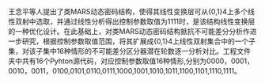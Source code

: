 王念平等人提出了类MARS动态密码结构，使得其线性变换层可从{0,1}4上多个线性双射中选取，并通过线性分析得出控制参数取值为1111时，是该结构线性变换层的一种优化设计。在此基础上，对类MARS动态密码结构抵抗不可能差分分析作进一步研究，根据控制参数取值范围，将其扩展成{0,1}4上线性双射集合中的一个子集，对该子集中16种情形的不可能差分区分器潜在轮数逐一分析对比。工程文件夹中共有16个Pyhton源代码，对应控制参数取值16种情形,分别为0000，0001，0010，0011，0100,0101,0110,0111,1000,1001,1010,1011,1100,1101,1110,1111。
